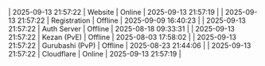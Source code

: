 | 2025-09-13 21:57:22 | Website | Online | 2025-09-13 21:57:19 |
| 2025-09-13 21:57:22 | Registration | Offline | 2025-09-09 16:40:23 |
| 2025-09-13 21:57:22 | Auth Server | Offline | 2025-08-18 09:33:31 |
| 2025-09-13 21:57:22 | Kezan (PvE) | Offline | 2025-08-03 17:58:02 |
| 2025-09-13 21:57:22 | Gurubashi (PvP) | Offline | 2025-08-23 21:44:06 |
| 2025-09-13 21:57:22 | Cloudflare | Online | 2025-09-13 21:57:19 |
